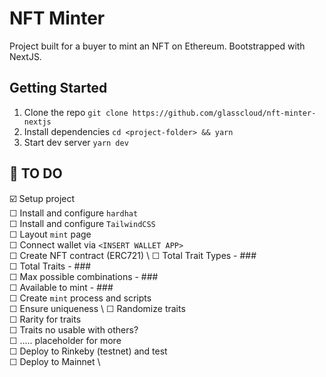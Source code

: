 # NFT Minter

Project built for a buyer to mint an NFT on Ethereum. Bootstrapped with NextJS.

## Getting Started

1. Clone the repo
`git clone https://github.com/glasscloud/nft-minter-nextjs`
2. Install dependencies
`cd <project-folder> && yarn`
3. Start dev server
`yarn dev` 



## 💩 TO DO

☑️ Setup project \
☐ Install and configure `hardhat` \
☐ Install and configure `TailwindCSS` \
☐ Layout `mint` page \
☐ Connect wallet via `<INSERT WALLET APP>` \
☐ Create NFT contract (ERC721) \ 
    ☐ Total Trait Types - ### \
    ☐ Total Traits - ### \
    ☐ Max possible combinations - ### \
    ☐ Available to mint - ### \
☐ Create `mint` process and scripts \
    ☐ Ensure uniqueness \ 
    ☐ Randomize traits \
    ☐ Rarity for traits \
    ☐ Traits no usable with others? \
☐ ..... placeholder for more \
☐ Deploy to Rinkeby (testnet) and test \
☐ Deploy to Mainnet \

